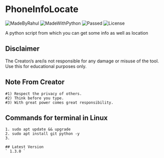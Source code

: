 # PhoneInfoLocate
![MadeByRahul](https://img.shields.io/badge/Made%20By-RahulGonal-orange)
![MadeWithPython](https://img.shields.io/badge/Made%20With-Python-blue)
![Passed](https://img.shields.io/badge/Tests-Succesfully%20Passed-brightgreen)
![License](https://img.shields.io/badge/license-MIT-orange)

A python script from which you can get some info as well as location

## Disclaimer
The Creator/s are/is not responsible for any damage or misuse of the tool. Use this for educational purposes only.

## Note From Creator
```
#1) Respect the privacy of others.
#2) Think before you type.
#3) With great power comes great responsibility.

```
## Commands for terminal in Linux
```
1. sudo apt update && upgrade
2. sudo apt install git python -y
3.

## Latest Version
` 1.3.0 `
